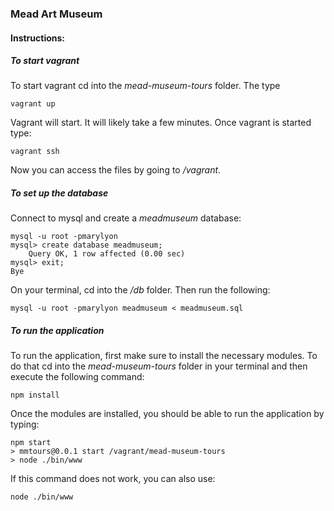 ### Mead Art Museum

#### Instructions:  

##### To start vagrant
To start vagrant cd into the *mead-museum-tours* folder. The type

	vagrant up

Vagrant will start. It will likely take a few minutes. Once vagrant is started type:

	vagrant ssh

Now you can access the files by going to */vagrant*.

##### To set up the database
Connect to mysql and create a *meadmuseum* database:

	mysql -u root -pmarylyon
	mysql> create database meadmuseum;
        Query OK, 1 row affected (0.00 sec)
	mysql> exit;
	Bye

On your terminal, cd into the */db* folder. Then run the following:

	mysql -u root -pmarylyon meadmuseum < meadmuseum.sql


##### To run the application
To run the application, first make sure to install the necessary modules. To do that cd into the *mead-museum-tours* folder in your terminal and then execute the following command:
	
	npm install

Once the modules are installed, you should be able to run the application by typing:

	npm start
	> mmtours@0.0.1 start /vagrant/mead-museum-tours
	> node ./bin/www

If this command does not work, you can also use:

	node ./bin/www

